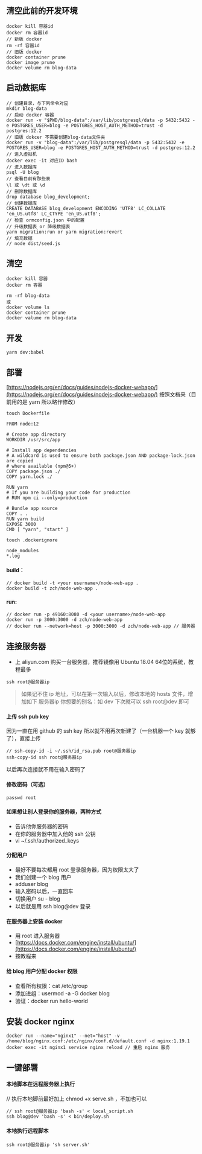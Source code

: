 ## 清空此前的开发环境
```
docker kill 容器id
docker rm 容器id
// 新版 docker
rm -rf 容器id
// 旧版 docker
docker container prune
docker image prune
docker volume rm blog-data
```
## 启动数据库
```
// 创建目录，与下列命令对应
mkdir blog-data
// 启动 docker 容器
docker run -v "$PWD/blog-data":/var/lib/postgresql/data -p 5432:5432 -e POSTGRES_USER=blog -e POSTGRES_HOST_AUTH_METHOD=trust -d postgres:12.2
// 旧版 dokcer 不需要创建blog-data文件夹
docker run -v "blog-data":/var/lib/postgresql/data -p 5432:5432 -e POSTGRES_USER=blog -e POSTGRES_HOST_AUTH_METHOD=trust -d postgres:12.2
// 进入虚拟机
docker exec -it 对应ID bash
// 进入数据库
psql -U blog
// 查看目前有那些表
\l 或 \dt 或 \d
// 删除数据库
drop database blog_development;
// 创建数据库
CREATE DATABASE blog_development ENCODING 'UTF8' LC_COLLATE 'en_US.utf8' LC_CTYPE 'en_US.utf8';
// 检查 ormconfig.json 中的配置
// 升级数据表 or 降级数据表
yarn migration:run or yarn migration:revert
// 填充数据
// node dist/seed.js
```

## 清空
```
docker kill 容器
docker rm 容器

rm -rf blog-data
或
docker volume ls
docker container prune
docker valume rm blog-data
```
## 开发
```
yarn dev:babel
```

## 部署
[https://nodejs.org/en/docs/guides/nodejs-docker-webapp/](https://nodejs.org/en/docs/guides/nodejs-docker-webapp/)
按照文档来（目前用的是 yarn 所以略作修改）
```
touch Dockerfile
```
```
FROM node:12

# Create app directory
WORKDIR /usr/src/app

# Install app dependencies
# A wildcard is used to ensure both package.json AND package-lock.json are copied
# where available (npm@5+)
COPY package.json ./
COPY yarn.lock ./

RUN yarn
# If you are building your code for production
# RUN npm ci --only=production

# Bundle app source
COPY . .
RUN yarn build
EXPOSE 3000
CMD [ "yarn", "start" ]
```
```
touch .dockerignore
```
```
node_modules
*.log
```
#### build：
```
// docker build -t <your username>/node-web-app .
docker build -t zch/node-web-app .
```
#### run:
```
// docker run -p 49160:8080 -d <your username>/node-web-app
docker run -p 3000:3000 -d zch/node-web-app
// docker run --network=host -p 3000:3000 -d zch/node-web-app // 服务器
```

## 连接服务器
- 上 aliyun.com 购买一台服务器，推荐镜像用 Ubuntu 18.04 64位的系统，教程最多
```
ssh root@服务器ip
```
> 如果记不住 ip 地址，可以在第一次输入以后，修改本地的 hosts 文件，增加如下
> 服务器ip 你想要的别名：如 dev
> 下次就可以 ssh root@dev 即可

#### 上传 ssh pub key
因为一直在用 github 的 ssh key
所以就不用再次新建了（一台机器一个 key 就够了），直接上传
```
// ssh-copy-id -i ~/.ssh/id_rsa.pub root@服务器ip
ssh-copy-id ssh root@服务器ip
```
以后再次连接就不用在输入密码了

#### 修改密码（可选）
```
passwd root
```

#### 如果想让别人登录你的服务器，两种方式
- 告诉他你服务器的密码
- 在你的服务器中加入他的 ssh 公钥
- vi ~/.ssh/authorized_keys


#### 分配用户
- 最好不要每次都用 root 登录服务器，因为权限太大了
- 我们创建一个 blog 用户
- adduser blog
- 输入密码以后，一直回车
- 切换用户 su - blog
- 以后就是用 ssh blog@dev 登录

#### 在服务器上安装 docker
- 用 root 进入服务器
- [https://docs.docker.com/engine/install/ubuntu/](https://docs.docker.com/engine/install/ubuntu/)
- 按教程来

#### 给 blog 用户分配 docker 权限
- 查看所有权限：cat /etc/group
- 添加进组：usermod -a -G docker blog
- 验证：docker run hello-world

## 安装 docker nginx
```
docker run --name="nginx1" --net="host" -v /home/blog/nginx.conf:/etc/nginx/conf.d/default.conf -d nginx:1.19.1
docker exec -it nginx1 service nginx reload // 重启 nginx 服务
```

## 一键部署
#### 本地脚本在远程服务器上执行
// 执行本地脚前最好加上 chmod +x serve.sh ，不加也可以
```
// ssh root@服务器ip 'bash -s' < local_script.sh
ssh blog@dev 'bash -s' < bin/deploy.sh
```
#### 本地执行远程脚本
```
ssh root@服务器ip 'sh server.sh'
```